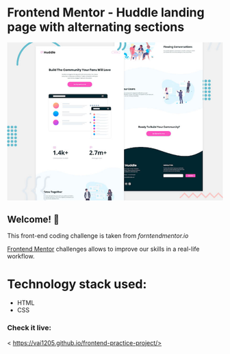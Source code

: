 # Frontend Mentor - Huddle landing page with alternating sections

![Header/intro section for the Huddle landing page with alternating sections](./design/desktop-preview.jpg)

## Welcome! 👋

This front-end coding challenge is taken from *forntendmentor.io*

[Frontend Mentor](https://www.frontendmentor.io) challenges allows to improve our skills in a real-life workflow.

# Technology stack used:
* HTML
* CSS

### Check it live:
< https://vai1205.github.io/frontend-practice-project/>
